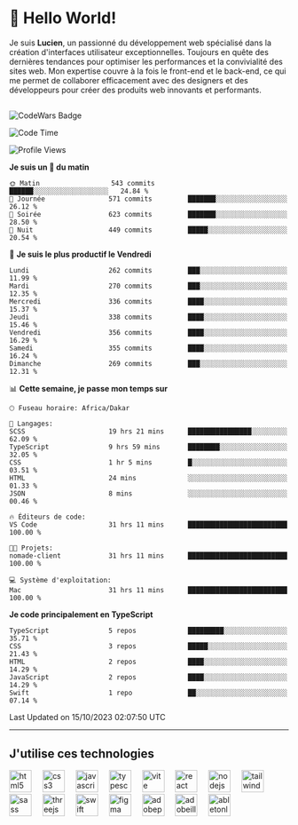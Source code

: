 # 👋 Hello World!

Je suis **Lucien**, un passionné du développement web spécialisé dans la création d'interfaces utilisateur exceptionnelles. Toujours en quête des dernières tendances pour optimiser les performances et la convivialité des sites web. Mon expertise couvre à la fois le front-end et le back-end, ce qui me permet de collaborer efficacement avec des designers et des développeurs pour créer des produits web innovants et performants.

##

![CodeWars Badge](https://www.codewars.com/users/xyhomi3/badges/small)

<!--START_SECTION:waka-->
![Code Time](http://img.shields.io/badge/Code%20Time-118%20hrs%2036%20mins-blue)

![Profile Views](http://img.shields.io/badge/Vues%20du%20profil-22-blue)

**Je suis un 🐤 du matin** 

```text
🌞 Matin                  543 commits         ██████░░░░░░░░░░░░░░░░░░░   24.84 % 
🌆 Journée                571 commits         ███████░░░░░░░░░░░░░░░░░░   26.12 % 
🌃 Soirée                 623 commits         ███████░░░░░░░░░░░░░░░░░░   28.50 % 
🌙 Nuit                   449 commits         █████░░░░░░░░░░░░░░░░░░░░   20.54 % 
```
📅 **Je suis le plus productif le Vendredi** 

```text
Lundi                    262 commits         ███░░░░░░░░░░░░░░░░░░░░░░   11.99 % 
Mardi                    270 commits         ███░░░░░░░░░░░░░░░░░░░░░░   12.35 % 
Mercredi                 336 commits         ████░░░░░░░░░░░░░░░░░░░░░   15.37 % 
Jeudi                    338 commits         ████░░░░░░░░░░░░░░░░░░░░░   15.46 % 
Vendredi                 356 commits         ████░░░░░░░░░░░░░░░░░░░░░   16.29 % 
Samedi                   355 commits         ████░░░░░░░░░░░░░░░░░░░░░   16.24 % 
Dimanche                 269 commits         ███░░░░░░░░░░░░░░░░░░░░░░   12.31 % 
```


📊 **Cette semaine, je passe mon temps sur** 

```text
🕑︎ Fuseau horaire: Africa/Dakar

💬 Langages: 
SCSS                     19 hrs 21 mins      ████████████████░░░░░░░░░   62.09 % 
TypeScript               9 hrs 59 mins       ████████░░░░░░░░░░░░░░░░░   32.05 % 
CSS                      1 hr 5 mins         █░░░░░░░░░░░░░░░░░░░░░░░░   03.51 % 
HTML                     24 mins             ░░░░░░░░░░░░░░░░░░░░░░░░░   01.33 % 
JSON                     8 mins              ░░░░░░░░░░░░░░░░░░░░░░░░░   00.46 % 

🔥 Éditeurs de code: 
VS Code                  31 hrs 11 mins      █████████████████████████   100.00 % 

🐱‍💻 Projets: 
nomade-client            31 hrs 11 mins      █████████████████████████   100.00 % 

💻 Système d'exploitation: 
Mac                      31 hrs 11 mins      █████████████████████████   100.00 % 
```

**Je code principalement en TypeScript** 

```text
TypeScript               5 repos             █████████░░░░░░░░░░░░░░░░   35.71 % 
CSS                      3 repos             █████░░░░░░░░░░░░░░░░░░░░   21.43 % 
HTML                     2 repos             ████░░░░░░░░░░░░░░░░░░░░░   14.29 % 
JavaScript               2 repos             ████░░░░░░░░░░░░░░░░░░░░░   14.29 % 
Swift                    1 repo              ██░░░░░░░░░░░░░░░░░░░░░░░   07.14 % 
```




 Last Updated on 15/10/2023 02:07:50 UTC
<!--END_SECTION:waka-->
---

## J'utilise ces technologies

<div align="left">
  <img src="https://skillicons.dev/icons?i=html" height="40" alt="html5 logo"  />
  <img width="12" />
  <img src="https://skillicons.dev/icons?i=css" height="40" alt="css3 logo"  />
  <img width="12" />
  <img src="https://skillicons.dev/icons?i=js" height="40" alt="javascript logo"  />
  <img width="12" />
  <img src="https://skillicons.dev/icons?i=ts" height="40" alt="typescript logo"  />
  <img width="12" />
  <img src="https://skillicons.dev/icons?i=vite" height="40" alt="vite logo"  />
  <img width="12" />
  <img src="https://skillicons.dev/icons?i=react" height="40" alt="react logo"  />
  <img width="12" />
  <img src="https://cdn.jsdelivr.net/gh/devicons/devicon/icons/nodejs/nodejs-original.svg" height="40" alt="nodejs logo"  />
  <img width="12" />
  <img src="https://skillicons.dev/icons?i=tailwind" height="40" alt="tailwindcss logo"  />
  <img width="12" />
  <img src="https://skillicons.dev/icons?i=sass" height="40" alt="sass logo"  />
  <img width="12" />
  <img src="https://skillicons.dev/icons?i=threejs" height="40" alt="threejs logo"  />
  <img width="12" />
  <img src="https://skillicons.dev/icons?i=swift" height="40" alt="swift logo"  />
  <img width="12" />
  <img src="https://skillicons.dev/icons?i=figma" height="40" alt="figma logo"  />
  <img width="12" />
  <img src="https://skillicons.dev/icons?i=ps" height="40" alt="adobephotoshop logo"  />
  <img width="12" />
  <img src="https://skillicons.dev/icons?i=ai" height="40" alt="adobeillustrator logo"  />
  <img width="12" />
  <img src="https://skillicons.dev/icons?i=ableton" height="40" alt="abletonlive logo"  />
</div>



